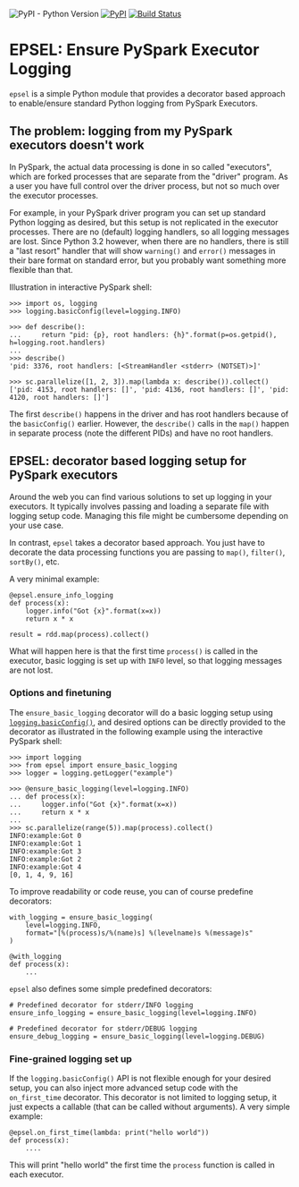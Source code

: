 
![PyPI - Python Version](https://img.shields.io/pypi/pyversions/epsel)
[![PyPI](https://img.shields.io/pypi/v/epsel)](https://pypi.org/project/epsel/)
[![Build Status](https://travis-ci.org/soxofaan/epsel.svg?branch=master)](https://travis-ci.org/soxofaan/epsel)

# EPSEL: Ensure PySpark Executor Logging

`epsel` is a simple Python module that provides
a decorator based approach to enable/ensure standard Python logging 
from PySpark Executors.


## The problem: logging from my PySpark executors doesn't work

In PySpark, the actual data processing is done in so called "executors",
which are forked processes that are separate from the "driver" program.
As a user you have full control over the driver process, 
but not so much over the executor processes.

For example, in your PySpark driver program you can set up 
standard Python logging as desired, 
but this setup is not replicated in the executor processes.
There are no (default) logging handlers, so all logging messages are lost.
Since Python 3.2 however, when there are no handlers,
there is still a "last resort" handler that will show 
`warning()` and `error()` messages in their bare format on standard error,
but you probably want something more flexible than that.


Illustration in interactive PySpark shell:

    >>> import os, logging
    >>> logging.basicConfig(level=logging.INFO)
    
    >>> def describe():
    ...     return "pid: {p}, root handlers: {h}".format(p=os.getpid(), h=logging.root.handlers)
    ... 
    >>> describe()
    'pid: 3376, root handlers: [<StreamHandler <stderr> (NOTSET)>]'

    >>> sc.parallelize([1, 2, 3]).map(lambda x: describe()).collect()
    ['pid: 4153, root handlers: []', 'pid: 4136, root handlers: []', 'pid: 4120, root handlers: []']

The first `describe()` happens in the driver and has root handlers because
of the `basicConfig()` earlier.
However, the `describe()` calls in the `map()` happen in separate process
(note the different PIDs) and have no root handlers.



## EPSEL: decorator based logging setup for PySpark executors

Around the web you can find various solutions to set up logging in your executors. 
It typically involves passing and loading a separate file with logging setup code.
Managing this file might be cumbersome depending on your use case.


In contrast, `epsel` takes a decorator based approach.
You just have to decorate the data processing functions you are passing 
to `map()`, `filter()`, `sortBy()`, etc. 

A very minimal example:

    @epsel.ensure_info_logging
    def process(x):
        logger.info("Got {x}".format(x=x))
        return x * x
    
    result = rdd.map(process).collect()

What will happen here is that the first time `process()` is called 
in the executor, basic logging is set up with `INFO` level, 
so that logging messages are not lost.


### Options and finetuning

The `ensure_basic_logging` decorator will do a basic logging setup using 
[`logging.basicConfig()`](https://docs.python.org/3/library/logging.html#logging.basicConfig), 
and desired options can be directly provided to the decorator
as illustrated in the following example using the interactive PySpark shell:

    >>> import logging
    >>> from epsel import ensure_basic_logging
    >>> logger = logging.getLogger("example")
    
    >>> @ensure_basic_logging(level=logging.INFO)
    ... def process(x):
    ...     logger.info("Got {x}".format(x=x))
    ...     return x * x
    ... 
    >>> sc.parallelize(range(5)).map(process).collect()
    INFO:example:Got 0
    INFO:example:Got 1
    INFO:example:Got 3
    INFO:example:Got 2
    INFO:example:Got 4
    [0, 1, 4, 9, 16]

To improve readability or code reuse, you can of course predefine decorators:

    with_logging = ensure_basic_logging(
        level=logging.INFO,
        format="[%(process)s/%(name)s] %(levelname)s %(message)s"
    )
    
    @with_logging
    def process(x):
        ...


`epsel` also defines some simple predefined decorators:

    # Predefined decorator for stderr/INFO logging
    ensure_info_logging = ensure_basic_logging(level=logging.INFO)
    
    # Predefined decorator for stderr/DEBUG logging
    ensure_debug_logging = ensure_basic_logging(level=logging.DEBUG)


### Fine-grained logging set up

If the `logging.basicConfig()` API is not flexible enough for your desired setup,
you can also inject more advanced setup code with the `on_first_time` decorator.
This decorator is not limited to logging setup, it just expects
a callable (that can be called without arguments). A very simple example:


    @epsel.on_first_time(lambda: print("hello world"))
    def process(x):
        ....

This will print "hello world" the first time the `process` function is 
called in each executor.

